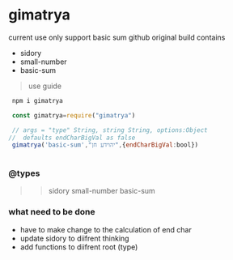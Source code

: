 # gimatrya

current use only support basic sum
github original build contains
* sidory
* small-number
* basic-sum

>use guide


```sh
 npm i gimatrya

 ```


```javascript
 const gimatrya=require("gimatrya")

 // args = "type" String, string String, options:Object
//  defaults endCharBigVal as false
 gimatrya('basic-sum',"יהוידע חן",{endCharBigVal:bool})
 


 ```
### @types
>> sidory
>> small-number
>> basic-sum


### what need to be done
 * have to make change to the calculation of end char
 * update sidory to diifrent thinking
 * add functions to diifrent root (type)
